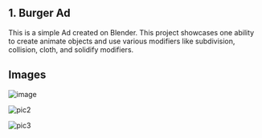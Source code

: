 ## 1. Burger Ad
This is a simple Ad created on Blender. 
This  project showcases one ability to create animate objects and use various modifiers like subdivision, collision, cloth, and solidify modifiers.

## Images

![image](https://github.com/Joel89899/Animation/assets/53404239/dc0152fe-8c9f-4715-b0e1-edb17bbacfb7)

![pic2](https://github.com/Joel89899/Animation/assets/53404239/c5bda2e9-afdb-478d-b23e-64773eb69dd9)

![pic3](https://github.com/Joel89899/Animation/assets/53404239/fb226a74-4061-484c-bd39-52b17ed183c0)

